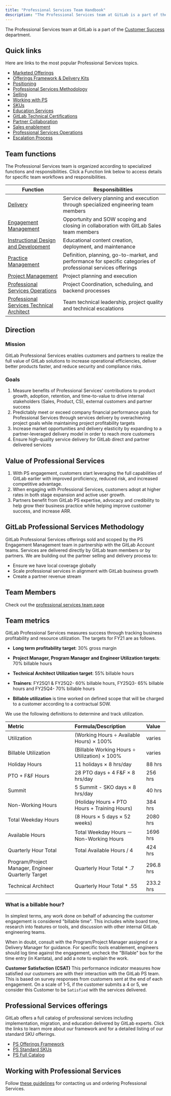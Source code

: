 ```yaml
---
title: "Professional Services Team Handbook"
description: "The Professional Services team at GitLab is a part of the Customer Success department helping customers achieve value faster."
---
```


The Professional Services team at GitLab is a part of the [Customer Success](/handbook/customer-success/) department.

## Quick links

Here are links to the most popular Professional Services topics.

* [Marketed Offerings](https://about.gitlab.com/services/)
* [Offerings Framework & Delivery Kits](framework/)
* [Positioning](positioning/)
* [Professional Services Methodology](processes/)
* [Selling](selling/)
* [Working with PS](working-with/)
* [SKUs](SKUs/)
* [Education Services](education-services/)
* [GitLab Technical Certifications](gitlab-technical-certifications/)
* [Partner Collaboration](partner-collaboration/)
* [Sales enablement](sales-enablement/)
* [Professional Services Operations](professional-services-operations/)
* [Escalation Process](/handbook/customer-success/csm/escalations/)

## Team functions

The Professional Services team is organized according to specialized functions and responsibilities. Click a Function link below to access details for specific team workflows and responsibilities.

| Function | Responsibilities |
|---|---|
| [Delivery](processes/) | Service delivery planning and execution through specialized engineering team members |
| [Engagement Management](engagement-mgmt/) | Opportunity and SOW scoping and closing in collaboration with GitLab Sales team members |
| [Instructional Design and Development](instruct-dev/) | Educational content creation, deployment, and maintenance |
| [Practice Management](practice-mgmt/) | Definition, planning, go-to-market, and performance for specific categories of professional services offerings |
| [Project Management](project-mgmt/) | Project planning and execution |
| [Professional Services Operations](professional-services-operations/) | Project Coordination, scheduling, and backend processes |
| [Professional Services Technical Architect](technical-architect/) | Team technical leadership, project quality and technical escalations |

## Direction

### Mission

GitLab Professional Services enables customers and partners to realize the full value of GitLab solutions to increase operational efficiencies, deliver better products faster, and reduce security and compliance risks.

### Goals

1. Measure benefits of Professional Services' contributions to product growth, adoption, retention, and time-to-value to drive internal stakeholders (Sales, Product, CS), external customers and partner success
1. Predictably meet or exceed company financial performance goals for Professional Services through services delivery by overachieving project goals while maintaining project profitability targets
1. Increase market opportunities and delivery elasticity by expanding to a partner-leveraged delivery model in order to reach more customers
1. Ensure high-quality service delivery for GitLab direct and partner delivered services

## Value of Professional Services

1. With PS engagement, customers start leveraging the full capabilities of GitLab earlier with improved proficiency, reduced risk, and increased competitive advantage.
1. When engaging with Professional Services, customers adopt at higher rates in both stage expansion and active user growth.
1. Partners benefit from GitLab PS expertise, advocacy and credibility to help grow their business practice while helping improve customer success, and increase ARR.

## GitLab Professional Services Methodology

GitLab Professional Services offerings sold and scoped by the PS Engagement Management team in partnership with the GitLab Account teams. Services are delivered directly by GitLab team members or by partners. We are building out the partner selling and delivery process to:

* Ensure we have local coverage globally
* Scale professional services in alignment with GitLab business growth
* Create a partner revenue stream

## Team Members

Check out the [professional services team page](/handbook/company/team/?department=professional-services)

## Team metrics

GitLab Professional Services measures success through tracking business profitability and resource utilization. The targets for FY21 are as follows.

* **Long term profitability target**: 30% gross margin
* **Project Manager, Program Manager and Engineer Utilization targets**: 70% billable hours
* **Technical Architect Utilization target**: 55% billable hours
* **Trainers**: FY25Q1 & FY25Q2- 60% billable hours, FY25Q3- 65% billable hours and FY25Q4- 70% billable hours

* **Billable utilization** is time worked on defined scope that will be charged to a customer according to a contractual SOW.

We use the following definitions to determine and track utilization.

| Metric | Formula/Description | Value |
| :--- | :--- | :--- |
| Utilization | (Working Hours ÷ Available Hours) × 100% | varies |
| Billable Utilization | (Billable Working Hours ÷ Utilization) × 100% | varies |
| Holiday Hours | 11 holidays × 8 hrs/day | 88 hrs |
| PTO + F&F Hours | 28 PTO days + 4 F&F × 8 hrs/day | 256 hrs |
| Summit | 5 Summit - SKO days × 8 hrs/day | 40 hrs |
| Non-Working Hours | (Holiday Hours + PTO Hours + Training Hours) | 384 hrs |
| Total Weekday Hours | (8 Hours × 5 days × 52 weeks) | 2080 hrs |
| Available Hours | Total Weekday Hours － Non-Working Hours | 1696 hrs |
| Quarterly Hour Total | Total Available Hours / 4 | 424 hrs |
| Program/Project Manager, Engineer Quarterly Target | Quarterly  Hour Total * .7 | 296.8 hrs|
| Technical Architect | Quarterly  Hour Total * .55 | 233.2 hrs|

### What is a billable hour?

In simplest terms, any work done on behalf of advancing the customer engagement is considered "billable time". This includes white board time, research into features or tools, and discussion with other internal GitLab engineering teams.

When in doubt, consult with the Program/Project Manager assigned or a Delivery Manager for guidance. For specific tools enablement, engineers should log time against the engagement, uncheck the "Billable" box for the time entry (in Kantata), and add a note to explain the work.

**Customer Satisfaction (CSAT)**
This performance indicator measures how satisfied our customers are with their interaction with the GitLab PS team. This is based on survey responses from customers sent at the end of each engagement.  On a scale of 1-5, if the customer submits a 4 or 5, we consider this Customer to be `Satisfied` with the services delivered.

## Professional Services offerings

GitLab offers a full catalog of professional services including implementation, migration, and education delivered by GitLab experts. Click the links to learn more about our framework and for a detailed listing of our standard SKU offerings.

* [PS Offerings Framework](framework)
* [PS Standard SKUs](SKUs)
* [PS Full Catalog](https://about.gitlab.com/services/catalog/)

## Working with Professional Services

Follow [these guidelines](working-with) for contacting us and ordering Professional Services.
